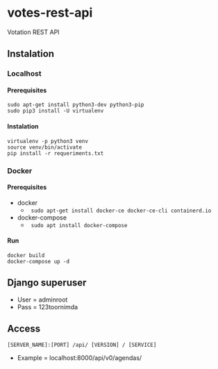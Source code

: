 # votes-rest-api
Votation REST API

## Instalation

### Localhost

#### Prerequisites
```
sudo apt-get install python3-dev python3-pip
sudo pip3 install -U virtualenv
```
#### Instalation
```
virtualenv -p python3 venv
source venv/bin/activate
pip install -r requeriments.txt
```

### Docker

#### Prerequisites
- docker
    - <code> sudo apt-get install docker-ce docker-ce-cli containerd.io </code>
- docker-compose
    - <code> sudo apt install docker-compose </code>

#### Run
```
docker build
docker-compose up -d
```


## Django superuser
- User = adminroot
- Pass = 123toornimda

## Access
```
[SERVER_NAME]:[PORT] /api/ [VERSION] / [SERVICE]
```
- Example = localhost:8000/api/v0/agendas/

